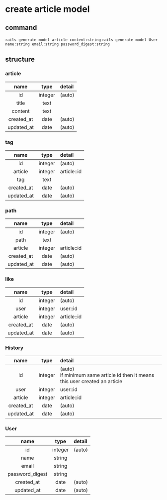 # create article model

## command

`rails generate model article content:string`
`rails generate model User name:string email:string password_digest:string`

## structure

### article

| name       | type    | detail |
| :--------: | :-----: | :----- |
| id         | integer | (auto) |
| title      | text    |        |
| content    | text    |        |
| created_at | date    | (auto) |
| updated_at | date    | (auto) |

### tag

| name       | type    | detail      |
| :--------: | :-----: | :---------- |
| id         | integer | (auto)      |
| article    | integer | article::id |
| tag        | text    |             |
| created_at | date    | (auto)      |
| updated_at | date    | (auto)      |

### path

| name       | type    | detail      |
| :--------: | :-----: | :---------- |
| id         | integer | (auto)      |
| path       | text    |             |
| article    | integer | article::id |
| created_at | date    | (auto)      |
| updated_at | date    | (auto)      |

### like

| name       | type    | detail      |
| :--------: | :-----: | :---------- |
| id         | integer | (auto)      |
| user       | integer | user::id    |
| article    | integer | article::id |
| created_at | date    | (auto)      |
| updated_at | date    | (auto)      |

### History

| name       | type    | detail                                                                            |
| :--------: | :-----: | :-------------------------------------------------------------------------------- |
| id         | integer | (auto) <br> if minimum same article id then it means this user created an article |
| user       | integer | user::id                                                                          |
| article    | integer | article::id                                                                       |
| created_at | date    | (auto)                                                                            |
| updated_at | date    | (auto)                                                                            |

### User

| name            | type    | detail |
| :-------------: | :-----: | :----- |
| id              | integer | (auto) |
| name            | string  |        |
| email           | string  |        |
| password_digest | string  |        |
| created_at      | date    | (auto) |
| updated_at      | date    | (auto) |

